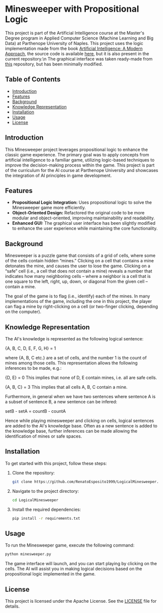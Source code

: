 # Minesweeper with Propositional Logic

This project is part of the Artificial Intelligence course at the Master's Degree program in Applied Computer Science (Machine Learning and Big Data) at Parthenope University of Naples. This project uses the logic implementation made from the book [Artificial Intelligence: A Modern Approach](https://aima.cs.berkeley.edu/), the source code is available [here](https://github.com/aimacode/aima-python), but it is also present in the current repository.\n
The graphical interface was taken ready-made from [this](https://cdn.cs50.net/ai/2020/spring/projects/1/minesweeper.zip) repository, but has been minimally modified.


## Table of Contents
- [Introduction](#introduction)
- [Features](#features)
- [Background](#background)
- [Knowledge Representation](#Knowledge-Representation)
- [Installation](#installation)
- [Usage](#usage)
- [License](#license)

## Introduction

This Minesweeper project leverages propositional logic to enhance the classic game experience. The primary goal was to apply concepts from artificial intelligence to a familiar game, utilizing logic-based techniques to improve the decision-making process within the game. This project is part of the curriculum for the AI course at Parthenope University and showcases the integration of AI principles in game development.

## Features

- **Propositional Logic Integration:** Uses propositional logic to solve the Minesweeper game more efficiently.
- **Object-Oriented Design:** Refactored the original code to be more modular and object-oriented, improving maintainability and readability.
- **Enhanced GUI:** The graphical user interface has been slightly modified to enhance the user experience while maintaining the core functionality.

## Background
Minesweeper is a puzzle game that consists of a grid of cells, where some of the cells contain hidden “mines.” Clicking on a cell that contains a mine detonates the mine, and causes the user to lose the game. Clicking on a “safe” cell (i.e., a cell that does not contain a mine) reveals a number that indicates how many neighboring cells – where a neighbor is a cell that is one square to the left, right, up, down, or diagonal from the given cell – contain a mine.

The goal of the game is to flag (i.e., identify) each of the mines. In many implementations of the game, including the one in this project, the player can flag a mine by right-clicking on a cell (or two-finger clicking, depending on the computer).
## Knowledge Representation
The AI's knowledge is represented as the following logical sentence:

{A, B, C, D, E, F, G, H} = 1

where {A, B, C etc.} are a set of cells, and the number 1 is the count of mines among those cells. This representation allows the following inferences to be made, e.g.:

{D, E} = 0 This implies that none of D, E contain mines, i.e. all are safe cells.

{A, B, C} = 3 This implies that all cells A, B, C contain a mine.

Furthermore, in general when we have two sentences where sentence A is a subset of sentence B, a new sentence can be infered:

setB - setA = countB - countA

Hence while playing minesweeper and clicking on cells, logical sentences are added to the AI's knowledge base. Often as a new sentence is added to the knowledge base, further inferences can be made allowing the identification of mines or safe spaces.
## Installation

To get started with this project, follow these steps:

1. Clone the repository:
   ```bash
   git clone https://github.com/RenatoEsposito1999/LogicalMinesweeper.git
2. Navigate to the project directory:
   ```bash
   cd LogicalMinesweeper
4. Install the required dependencies:
   ```bash
   pip install -r requirements.txt
## Usage
To run the Minesweeper game, execute the following command:
```bash
python minesweeper.py
```
The game interface will launch, and you can start playing by clicking on the cells. The AI will assist you in making logical decisions based on the propositional logic implemented in the game.

## License
This project is licensed under the   Apache License. See the [LICENSE](https://github.com/RenatoEsposito1999/LogicalMinesweeper/blob/main/LICENSE) file for details.

